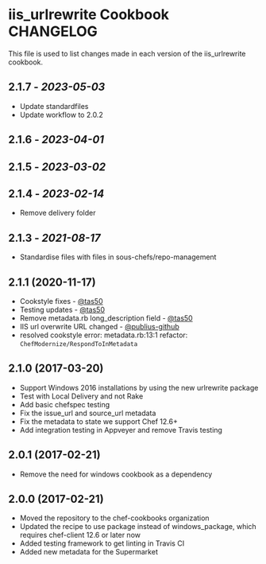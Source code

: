 # iis_urlrewrite Cookbook CHANGELOG

This file is used to list changes made in each version of the iis_urlrewrite cookbook.

## 2.1.7 - *2023-05-03*

- Update standardfiles
- Update workflow to 2.0.2

## 2.1.6 - *2023-04-01*

## 2.1.5 - *2023-03-02*

## 2.1.4 - *2023-02-14*

- Remove delivery folder

## 2.1.3 - *2021-08-17*

- Standardise files with files in sous-chefs/repo-management

## 2.1.1 (2020-11-17)

- Cookstyle fixes - [@tas50](https://github.com/tas50)
- Testing updates - [@tas50](https://github.com/tas50)
- Remove metadata.rb long_description field - [@tas50](https://github.com/tas50)
- IIS url overwrite URL changed - [@publius-github](https://github.com/publius-github)
- resolved cookstyle error: metadata.rb:13:1 refactor: `ChefModernize/RespondToInMetadata`

## 2.1.0 (2017-03-20)

- Support Windows 2016 installations by using the new urlrewrite package
- Test with Local Delivery and not Rake
- Add basic chefspec testing
- Fix the issue_url and source_url metadata
- Fix the metadata to state we support Chef 12.6+
- Add integration testing in Appveyer and remove Travis testing

## 2.0.1 (2017-02-21)

- Remove the need for windows cookbook as a dependency

## 2.0.0 (2017-02-21)

- Moved the repository to the chef-cookbooks organization
- Updated the recipe to use package instead of windows_package, which requires chef-client 12.6 or later now
- Added testing framework to get linting in Travis CI
- Added new metadata for the Supermarket
